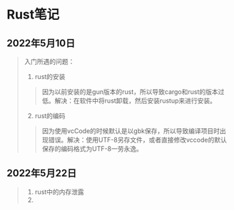 # Rust笔记

## 2022年5月10日

> 入门所遇的问题：
>
> 1. rust的安装
>
> > 因为以前安装的是gun版本的rust，所以导致cargo和rust的版本过低。解决：在软件中将rust卸载，然后安装rustup来进行安装。
>
> 2. rust的编码
>
> > 因为使用vcCode的时候默认是以gbk保存，所以导致编译项目时出现错误。解决：使用UTF-8另存文件，或者直接修改vccode的默认保存的编码格式为UTF-8一劳永逸。

## 2022年5月22日

> 1. rust中的内存泄露
> 2. 


